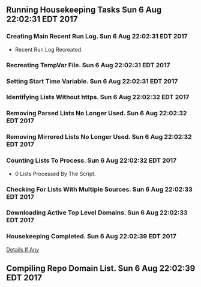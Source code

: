 ## Running Housekeeping Tasks Sun 6 Aug 22:02:31 EDT 2017
### Creating Main Recent Run Log. Sun 6 Aug 22:02:31 EDT 2017
* Recent Run Log Recreated.

### Recreating TempVar File. Sun 6 Aug 22:02:31 EDT 2017

### Setting Start Time Variable. Sun 6 Aug 22:02:31 EDT 2017

### Identifying Lists Without https. Sun 6 Aug 22:02:32 EDT 2017

### Removing Parsed Lists No Longer Used. Sun 6 Aug 22:02:32 EDT 2017

### Removing Mirrored Lists No Longer Used. Sun 6 Aug 22:02:32 EDT 2017

### Counting Lists To Process. Sun 6 Aug 22:02:32 EDT 2017
* 0 Lists Processed By The Script. 

### Checking For Lists With Multiple Sources. Sun 6 Aug 22:02:33 EDT 2017

### Downloading Active Top Level Domains. Sun 6 Aug 22:02:33 EDT 2017

### Housekeeping Completed. Sun 6 Aug 22:02:39 EDT 2017

[Details If Any](https://raw.githubusercontent.com/deathbybandaid/piholeparser/master/RecentRunLogs/-Running-Housekeeping-Tasks.txt)

## Compiling Repo Domain List. Sun 6 Aug 22:02:39 EDT 2017
